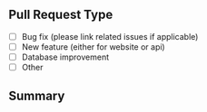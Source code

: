 <!--
Thank you for opening this pull request! Your help is much appreciated.
Please choose the PR Type and give as many details as possible about your PR.
-->

## Pull Request Type

- [ ] Bug fix (please link related issues if applicable)
- [ ] New feature (either for website or api)
- [ ] Database improvement
- [ ] Other

## Summary

<!--
 Detailed explanation for the changes of your pull request
-->
